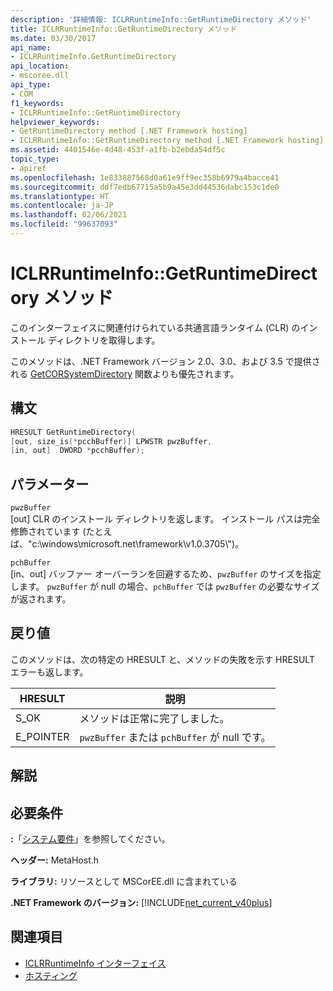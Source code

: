 ```yaml
---
description: '詳細情報: ICLRRuntimeInfo::GetRuntimeDirectory メソッド'
title: ICLRRuntimeInfo::GetRuntimeDirectory メソッド
ms.date: 03/30/2017
api_name:
- ICLRRuntimeInfo.GetRuntimeDirectory
api_location:
- mscoree.dll
api_type:
- COM
f1_keywords:
- ICLRRuntimeInfo::GetRuntimeDirectory
helpviewer_keywords:
- GetRuntimeDirectory method [.NET Framework hosting]
- ICLRRuntimeInfo::GetRuntimeDirectory method [.NET Framework hosting]
ms.assetid: 4401546e-4d48-453f-a1fb-b2ebda54df5c
topic_type:
- apiref
ms.openlocfilehash: 1e833887568d0a61e9ff9ec358b6979a4bacce41
ms.sourcegitcommit: ddf7edb67715a5b9a45e3dd44536dabc153c1de0
ms.translationtype: HT
ms.contentlocale: ja-JP
ms.lasthandoff: 02/06/2021
ms.locfileid: "99637093"
---
```

# <a name="iclrruntimeinfogetruntimedirectory-method"></a>ICLRRuntimeInfo::GetRuntimeDirectory メソッド

このインターフェイスに関連付けられている共通言語ランタイム (CLR) のインストール ディレクトリを取得します。  
  
 このメソッドは、.NET Framework バージョン 2.0、3.0、および 3.5 で提供される [GetCORSystemDirectory](getcorsystemdirectory-function.md) 関数よりも優先されます。  
  
## <a name="syntax"></a>構文  
  
```cpp  
HRESULT GetRuntimeDirectory(  
[out, size_is(*pcchBuffer)] LPWSTR pwzBuffer,  
[in, out]  DWORD *pcchBuffer);  
```  
  
## <a name="parameters"></a>パラメーター  

 `pwzBuffer`  
 [out] CLR のインストール ディレクトリを返します。 インストール パスは完全修飾されています (たとえば、"c:\windows\microsoft.net\framework\v1.0.3705\\")。  
  
 `pchBuffer`  
 [in、out] バッファー オーバーランを回避するため、`pwzBuffer` のサイズを指定します。 `pwzBuffer` が null の場合、`pchBuffer` では `pwzBuffer` の必要なサイズが返されます。  
  
## <a name="return-value"></a>戻り値  

 このメソッドは、次の特定の HRESULT と、メソッドの失敗を示す HRESULT エラーも返します。  
  
|HRESULT|説明|  
|-------------|-----------------|  
|S_OK|メソッドは正常に完了しました。|  
|E_POINTER|`pwzBuffer` または `pchBuffer` が null です。|  
  
## <a name="remarks"></a>解説  
  
## <a name="requirements"></a>必要条件  

 **:**「[システム要件](../../get-started/system-requirements.md)」を参照してください。  
  
 **ヘッダー:** MetaHost.h  
  
 **ライブラリ:** リソースとして MSCorEE.dll に含まれている  
  
 **.NET Framework のバージョン:** [!INCLUDE[net_current_v40plus](../../../../includes/net-current-v40plus-md.md)]  
  
## <a name="see-also"></a>関連項目

- [ICLRRuntimeInfo インターフェイス](iclrruntimeinfo-interface.md)
- [ホスティング](index.md)
